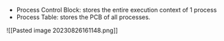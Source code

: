 - Process Control Block: stores the entire execution context of 1 process
- Process Table: stores the PCB of all processes.

![[Pasted image 20230826161148.png]]